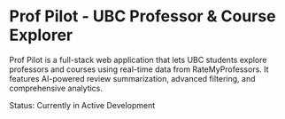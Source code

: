 # Prof Pilot - UBC Professor & Course Explorer

Prof Pilot is a full-stack web application that lets UBC students explore professors and courses using real-time data from RateMyProfessors. It features AI-powered review summarization, advanced filtering, and comprehensive analytics.

Status: Currently in Active Development